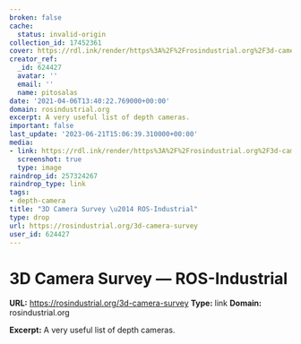 ```yaml
---
broken: false
cache:
  status: invalid-origin
collection_id: 17452361
cover: https://rdl.ink/render/https%3A%2F%2Frosindustrial.org%2F3d-camera-survey
creator_ref:
  _id: 624427
  avatar: ''
  email: ''
  name: pitosalas
date: '2021-04-06T13:40:22.769000+00:00'
domain: rosindustrial.org
excerpt: A very useful list of depth cameras.
important: false
last_update: '2023-06-21T15:06:39.310000+00:00'
media:
- link: https://rdl.ink/render/https%3A%2F%2Frosindustrial.org%2F3d-camera-survey
  screenshot: true
  type: image
raindrop_id: 257324267
raindrop_type: link
tags:
- depth-camera
title: "3D Camera Survey \u2014 ROS-Industrial"
type: drop
url: https://rosindustrial.org/3d-camera-survey
user_id: 624427
---
```


# 3D Camera Survey — ROS-Industrial

**URL:** https://rosindustrial.org/3d-camera-survey
**Type:** link
**Domain:** rosindustrial.org

**Excerpt:** A very useful list of depth cameras.
